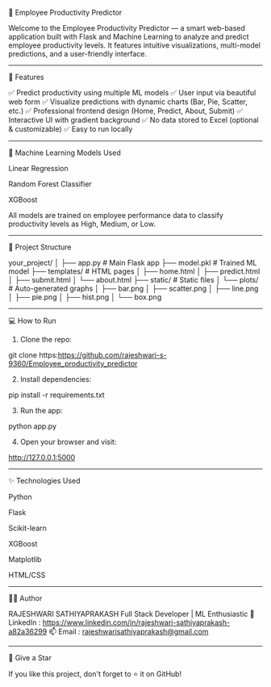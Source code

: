 🚀 Employee Productivity Predictor

Welcome to the Employee Productivity Predictor — a smart web-based application built with Flask and Machine Learning to analyze and predict employee productivity levels. It features intuitive visualizations, multi-model predictions, and a user-friendly interface.


---

📌 Features

✅ Predict productivity using multiple ML models
✅ User input via beautiful web form
✅ Visualize predictions with dynamic charts (Bar, Pie, Scatter, etc.)
✅ Professional frontend design (Home, Predict, About, Submit)
✅ Interactive UI with gradient background 
✅ No data stored to Excel (optional & customizable)
✅ Easy to run locally


---

🧠 Machine Learning Models Used

Linear Regression

Random Forest Classifier

XGBoost


All models are trained on employee performance data to classify productivity levels as High, Medium, or Low.


---

📁 Project Structure

your_project/
│
├── app.py                     # Main Flask app
├── model.pkl                  # Trained ML model
├── templates/                 # HTML pages
│   ├── home.html
│   ├── predict.html
│   ├── submit.html
│   └── about.html
├── static/                    # Static files
│   └── plots/                 # Auto-generated graphs
│       ├── bar.png
│       ├── scatter.png
│       ├── line.png
│       ├── pie.png
│       ├── hist.png
│       └── box.png



---

💻 How to Run

1. Clone the repo:



git clone https:https://github.com/rajeshwari-s-9360/Employee_productivity_predictor

2. Install dependencies:



pip install -r requirements.txt

3. Run the app:



python app.py

4. Open your browser and visit:



http://127.0.0.1:5000


---

✨ Technologies Used

Python

Flask

Scikit-learn

XGBoost

Matplotlib

HTML/CSS



---

🙋‍♀️ Author

RAJESHWARI SATHIYAPRAKASH 
Full Stack Developer | ML Enthusiastic 
🔗 LinkedIn : https://www.linkedin.com/in/rajeshwari-sathiyaprakash-a82a36299
📫 Email : rajeshwarisathiyaprakash@gmail.com


---

🌟 Give a Star

If you like this project, don't forget to ⭐ it on GitHub!
